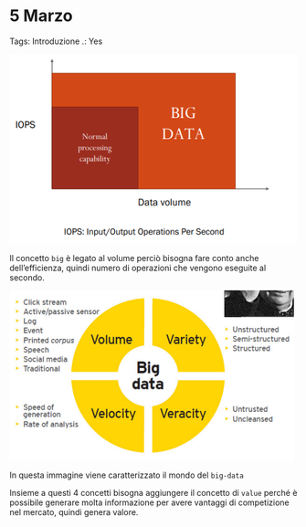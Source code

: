 # 5 Marzo

Tags: Introduzione
.: Yes

![Screenshot from 2025-03-05 10-41-46.png](Screenshot_from_2025-03-05_10-41-46.png)

Il concetto `big` è legato al volume perciò bisogna fare conto anche dell’efficienza, quindi numero di operazioni che vengono eseguite al secondo.

![Screenshot from 2025-03-05 10-53-47.png](Screenshot_from_2025-03-05_10-53-47.png)

In questa immagine viene caratterizzato il mondo del `big-data`

Insieme a questi 4 concetti bisogna aggiungere il concetto di `value` perché è possibile generare molta informazione per avere vantaggi di competizione nel mercato, quindi genera valore.